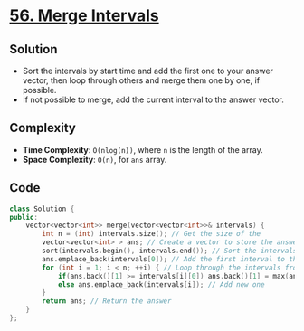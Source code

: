 # [56. Merge Intervals](https://leetcode.com/problems/merge-intervals/)

## Solution
- Sort the intervals by start time and add the first one to your answer vector, then loop through others and merge them one by one, if possible.
- If not possible to merge, add the current interval to the answer vector.

## Complexity
- **Time Complexity**: `O(nlog(n))`, where `n` is the length of the array.
- **Space Complexity**: `O(n)`, for `ans` array.

## Code
```cpp
class Solution {
public:
    vector<vector<int>> merge(vector<vector<int>>& intervals) {
        int n = (int) intervals.size(); // Get the size of the 
        vector<vector<int> > ans; // Create a vector to store the answer 
        sort(intervals.begin(), intervals.end()); // Sort the intervals
        ans.emplace_back(intervals[0]); // Add the first interval to the answer
        for (int i = 1; i < n; ++i) { // Loop through the intervals from 1 to n
            if(ans.back()[1] >= intervals[i][0]) ans.back()[1] = max(ans.back()[1], intervals[i][1]); // Merge
            else ans.emplace_back(intervals[i]); // Add new one
        }
        return ans; // Return the answer
    }
};
```